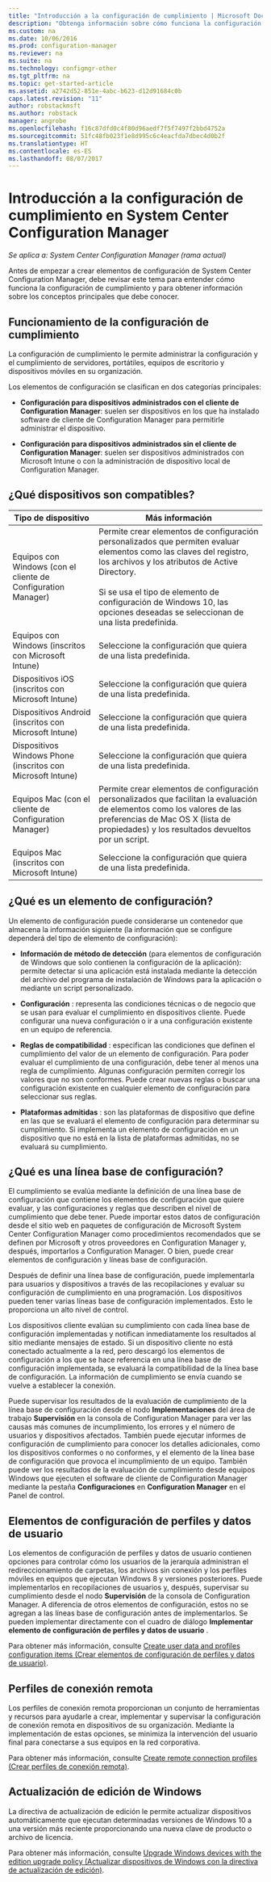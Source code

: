 ```yaml
---
title: "Introducción a la configuración de cumplimiento | Microsoft Docs"
description: "Obtenga información sobre cómo funciona la configuración de cumplimiento en System Center Configuration Manager. Además, obtenga información sobre los conceptos principales que necesita conocer."
ms.custom: na
ms.date: 10/06/2016
ms.prod: configuration-manager
ms.reviewer: na
ms.suite: na
ms.technology: configmgr-other
ms.tgt_pltfrm: na
ms.topic: get-started-article
ms.assetid: a2742d52-851e-4abc-b623-d12d91684c0b
caps.latest.revision: "11"
author: robstackmsft
ms.author: robstack
manager: angrobe
ms.openlocfilehash: f16c87dfd0c4f80d96aedf7f5f7497f2bbd4752a
ms.sourcegitcommit: 51fc48fb023f1e8d995c6c4eacfda7dbec4d0b2f
ms.translationtype: HT
ms.contentlocale: es-ES
ms.lasthandoff: 08/07/2017
---
```

# <a name="get-started-with-compliance-settings-in-system-center-configuration-manager"></a>Introducción a la configuración de cumplimiento en System Center Configuration Manager

*Se aplica a: System Center Configuration Manager (rama actual)*

Antes de empezar a crear elementos de configuración de System Center Configuration Manager, debe revisar este tema para entender cómo funciona la configuración de cumplimiento y para obtener información sobre los conceptos principales que debe conocer.  

## <a name="how-compliance-settings-works"></a>Funcionamiento de la configuración de cumplimiento  
 La configuración de cumplimiento le permite administrar la configuración y el cumplimiento de servidores, portátiles, equipos de escritorio y dispositivos móviles en su organización.  

 Los elementos de configuración se clasifican en dos categorías principales:  

-   **Configuración para dispositivos administrados con el cliente de Configuration Manager**: suelen ser dispositivos en los que ha instalado software de cliente de Configuration Manager para permitirle administrar el dispositivo.  

-   **Configuración para dispositivos administrados sin el cliente de Configuration Manager**: suelen ser dispositivos administrados con Microsoft Intune o con la administración de dispositivo local de Configuration Manager.  

## <a name="what-devices-are-supported"></a>¿Qué dispositivos son compatibles?  


|Tipo de dispositivo|Más información|  
|------------|----------------------|  
|Equipos con Windows (con el cliente de Configuration Manager)|Permite crear elementos de configuración personalizados que permiten evaluar elementos como las claves del registro, los archivos y los atributos de Active Directory.<br /><br /> Si se usa el tipo de elemento de configuración de Windows 10, las opciones deseadas se seleccionan de una lista predefinida.|  
|Equipos con Windows (inscritos con Microsoft Intune)|Seleccione la configuración que quiera de una lista predefinida.|  
|Dispositivos iOS (inscritos con Microsoft Intune)|Seleccione la configuración que quiera de una lista predefinida.|  
|Dispositivos Android (inscritos con Microsoft Intune)|Seleccione la configuración que quiera de una lista predefinida.|  
|Dispositivos Windows Phone (inscritos con Microsoft Intune)|Seleccione la configuración que quiera de una lista predefinida.|  
|Equipos Mac (con el cliente de Configuration Manager)|Permite crear elementos de configuración personalizados que facilitan la evaluación de elementos como los valores de las preferencias de Mac OS X (lista de propiedades) y los resultados devueltos por un script.|  
|Equipos Mac (inscritos con Microsoft Intune)|Seleccione la configuración que quiera de una lista predefinida.|  

## <a name="what-is-a-configuration-item"></a>¿Qué es un elemento de configuración?  
 Un elemento de configuración puede considerarse un contenedor que almacena la información siguiente (la información que se configure dependerá del tipo de elemento de configuración):  

-   **Información de método de detección** (para elementos de configuración de Windows que solo contienen la configuración de la aplicación): permite detectar si una aplicación está instalada mediante la detección del archivo del programa de instalación de Windows para la aplicación o mediante un script personalizado.  

-   **Configuración** : representa las condiciones técnicas o de negocio que se usan para evaluar el cumplimiento en dispositivos cliente. Puede configurar una nueva configuración o ir a una configuración existente en un equipo de referencia.  

-   **Reglas de compatibilidad** : especifican las condiciones que definen el cumplimiento del valor de un elemento de configuración. Para poder evaluar el cumplimiento de una configuración, debe tener al menos una regla de cumplimiento. Algunas configuración permiten corregir los valores que no son conformes. Puede crear nuevas reglas o buscar una configuración existente en cualquier elemento de configuración para seleccionar sus reglas.  

-   **Plataformas admitidas** : son las plataformas de dispositivo que define en las que se evaluará el elemento de configuración para determinar su cumplimiento. Si implementa un elemento de configuración en un dispositivo que no está en la lista de plataformas admitidas, no se evaluará su cumplimiento.  

## <a name="what-is-a-configuration-baseline"></a>¿Qué es una línea base de configuración?  
 El cumplimiento se evalúa mediante la definición de una línea base de configuración que contiene los elementos de configuración que quiere evaluar, y las configuraciones y reglas que describen el nivel de cumplimiento que debe tener. Puede importar estos datos de configuración desde el sitio web en paquetes de configuración de Microsoft System Center Configuration Manager como procedimientos recomendados que se definen por Microsoft y otros proveedores en Configuration Manager y, después, importarlos a Configuration Manager. O bien, puede crear elementos de configuración y líneas base de configuración.  

 Después de definir una línea base de configuración, puede implementarla para usuarios y dispositivos a través de las recopilaciones y evaluar su configuración de cumplimiento en una programación. Los dispositivos pueden tener varias líneas base de configuración implementados. Esto le proporciona un alto nivel de control.  

 Los dispositivos cliente evalúan su cumplimiento con cada línea base de configuración implementadas y notifican inmediatamente los resultados al sitio mediante mensajes de estado. Si un dispositivo cliente no está conectado actualmente a la red, pero descargó los elementos de configuración a los que se hace referencia en una línea base de configuración implementada, se evaluará la compatibilidad de la línea base de configuración. La información de cumplimiento se envía cuando se vuelve a establecer la conexión.  

 Puede supervisar los resultados de la evaluación de cumplimiento de la línea base de configuración desde el nodo **Implementaciones** del área de trabajo **Supervisión** en la consola de Configuration Manager para ver las causas más comunes de incumplimiento, los errores y el número de usuarios y dispositivos afectados. También puede ejecutar informes de configuración de cumplimiento para conocer los detalles adicionales, como los dispositivos conformes o no conformes, y el elemento de la línea base de configuración que provoca el incumplimiento de un equipo. También puede ver los resultados de la evaluación de cumplimiento desde equipos Windows que ejecuten el software de cliente de Configuration Manager mediante la pestaña **Configuraciones** en **Configuration Manager** en el Panel de control.  

## <a name="user-data-and-profiles-configuration-items"></a>Elementos de configuración de perfiles y datos de usuario  
 Los elementos de configuración de perfiles y datos de usuario contienen opciones para controlar cómo los usuarios de la jerarquía administran el redireccionamiento de carpetas, los archivos sin conexión y los perfiles móviles en equipos que ejecutan Windows 8 y versiones posteriores. Puede implementarlos en recopilaciones de usuarios y, después, supervisar su cumplimiento desde el nodo **Supervisión** de la consola de Configuration Manager. A diferencia de otros elementos de configuración, estos no se agregan a las líneas base de configuración antes de implementarlos. Se pueden implementar directamente con el cuadro de diálogo **Implementar elemento de configuración de perfiles y datos de usuario** .  

 Para obtener más información, consulte [Create user data and profiles configuration items (Crear elementos de configuración de perfiles y datos de usuario)](/sccm/compliance/deploy-use/create-user-data-and-profiles-configuration-items).  

## <a name="remote-connection-profiles"></a>Perfiles de conexión remota  
 Los perfiles de conexión remota proporcionan un conjunto de herramientas y recursos para ayudarle a crear, implementar y supervisar la configuración de conexión remota en dispositivos de su organización. Mediante la implementación de estas opciones, se minimiza la intervención del usuario final para conectarse a sus equipos en la red corporativa.  

Para obtener más información, consulte [Create remote connection profiles (Crear perfiles de conexión remota)](/sccm/compliance/deploy-use/create-remote-connection-profiles).  

## <a name="windows-edition-upgrade"></a>Actualización de edición de Windows
La directiva de actualización de edición le permite actualizar dispositivos automáticamente que ejecutan determinadas versiones de Windows 10 a una versión más reciente proporcionando una nueva clave de producto o archivo de licencia.

Para obtener más información, consulte [Upgrade Windows devices with the edition upgrade policy (Actualizar dispositivos de Windows con la directiva de actualización de edición)](/sccm/compliance/deploy-use/upgrade-windows-version).
